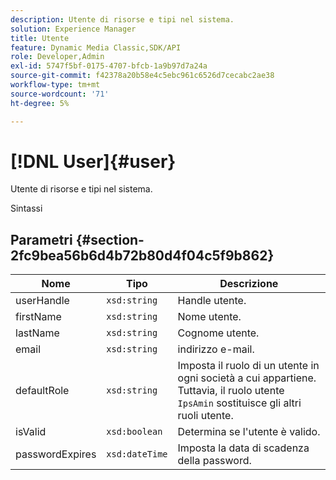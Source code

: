 ```yaml
---
description: Utente di risorse e tipi nel sistema.
solution: Experience Manager
title: Utente
feature: Dynamic Media Classic,SDK/API
role: Developer,Admin
exl-id: 5747f5bf-0175-4707-bfcb-1a9b97d7a24a
source-git-commit: f42378a20b58e4c5ebc961c6526d7cecabc2ae38
workflow-type: tm+mt
source-wordcount: '71'
ht-degree: 5%

---
```


# [!DNL User]{#user}

Utente di risorse e tipi nel sistema.

Sintassi

## Parametri {#section-2fc9bea56b6d4b72b80d4f04c5f9b862}

| Nome | Tipo | Descrizione |
|---|---|---|
| userHandle | `xsd:string` | Handle utente. |
| firstName | `xsd:string` | Nome utente. |
| lastName | `xsd:string` | Cognome utente. |
| email | `xsd:string` | indirizzo e-mail. |
| defaultRole | `xsd:string` | Imposta il ruolo di un utente in ogni società a cui appartiene. Tuttavia, il ruolo utente `IpsAmin` sostituisce gli altri ruoli utente. |
| isValid | `xsd:boolean` | Determina se l&#39;utente è valido. |
| passwordExpires | `xsd:dateTime` | Imposta la data di scadenza della password. |
